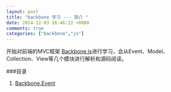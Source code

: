 ```yaml
---
layout: post
title: "backbone 学习 --- 简介 "
date: 2014-12-03 16:46:22 +0800
comments: true
categories: ["backbone","js"]
---
```


开始对前端的MVC框架 [Backbone.js](http://backbonejs.org/)进行学习，会从Event、Model、Collection、View等几个模块进行解析和源码阅读。

<!-- more -->

###目录
1. [Backbone.Event](blog/2014/12/04/backbone.Events/index.html)